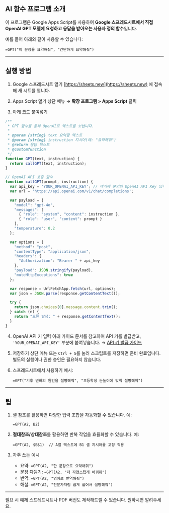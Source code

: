 
## AI 함수 프로그램 소개

이 프로그램은 Google Apps Script를 사용하여 **Google 스프레드시트에서 직접 OpenAI GPT 모델에 요청하고 응답을 받아오는 사용자 정의 함수**입니다.

예를 들어 아래와 같이 사용할 수 있습니다:

```
=GPT("이 문장을 요약해줘", "간단하게 요약해줘")
```

---

## 실행 방법

1. Google 스프레드시트 열기
   [https://sheets.new](https://sheets.new) 에 접속해 새 시트를 엽니다.

2. Apps Script 열기
   상단 메뉴 → **확장 프로그램 > Apps Script** 클릭

3. 아래 코드 붙여넣기

```javascript
/**
 * GPT 함수를 통해 OpenAI로 텍스트를 보냅니다.
 *
 * @param {string} text 요약할 텍스트
 * @param {string} instruction 지시어(예: "요약해줘")
 * @return 응답 텍스트
 * @customfunction
 */
function GPT(text, instruction) {
  return callGPT(text, instruction);
}

// OpenAI API 호출 함수
function callGPT(prompt, instruction) {
  var api_key = 'YOUR_OPENAI_API_KEY'; // 여기에 본인의 OpenAI API Key 입력
  var url = 'https://api.openai.com/v1/chat/completions';

  var payload = {
    "model": "gpt-4o",
    "messages": [
      { "role": "system", "content": instruction },
      { "role": "user", "content": prompt }
    ],
    "temperature": 0.2
  };

  var options = {
    "method": "post",
    "contentType": "application/json",
    "headers": {
      "Authorization": "Bearer " + api_key
    },
    "payload": JSON.stringify(payload),
    "muteHttpExceptions": true
  };

  var response = UrlFetchApp.fetch(url, options);
  var json = JSON.parse(response.getContentText());

  try {
    return json.choices[0].message.content.trim();
  } catch (e) {
    return "오류 발생: " + response.getContentText();
  }
}
```

4. OpenAI API 키 입력
   아래 가이드 문서를 참고하여 API 키를 발급받고, `'YOUR_OPENAI_API_KEY'` 부분에 붙여넣습니다.
   → [API 키 발급 가이드](https://github.com/dabidstudio/dabidstudio_guides/blob/main/get-openai-api-key.md)

5. 저장하기
   상단 메뉴 또는 `Ctrl + S`를 눌러 스크립트를 저장하면 준비 완료입니다.
   별도의 실행이나 권한 승인은 필요하지 않습니다.

6. 스프레드시트에서 사용하기
   예시:

   ```
   =GPT("기후 변화의 원인을 설명해줘", "초등학생 눈높이에 맞춰 설명해줘")
   ```

---

## 팁

1. 셀 참조를 활용하면 다양한 입력 조합을 자동화할 수 있습니다.
   예:

   ```
   =GPT(A2, B2)
   ```

2. **절대참조/상대참조**를 활용하면 반복 작업을 효율화할 수 있습니다.
   예:

   ```
   =GPT(A2, $B$1)  // A열 텍스트에 B1 셀 지시어를 고정 적용
   ```

3. 자주 쓰는 예시

   * 요약: `=GPT(A2, "한 문장으로 요약해줘")`
   * 문장 다듬기: `=GPT(A2, "더 자연스럽게 바꿔줘")`
   * 번역: `=GPT(A2, "영어로 번역해줘")`
   * 해설: `=GPT(A2, "전문가처럼 쉽게 풀어서 설명해줘")`

---

필요 시 예제 스프레드시트나 PDF 버전도 제작해드릴 수 있습니다. 원하시면 알려주세요.
